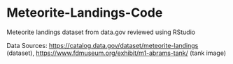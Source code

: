 # Meteorite-Landings-Code
Meteorite landings dataset from data.gov reviewed using RStudio

Data Sources: https://catalog.data.gov/dataset/meteorite-landings (dataset), https://www.fdmuseum.org/exhibit/m1-abrams-tank/ (tank image)
